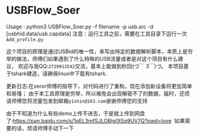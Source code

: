 # USBFlow_Soer
Usage : python3 USBFlow_Soer.py -f filename -p usb.src -d [usbhid.data/usb.capdata]
注意：运行工具之前，需要在工具目录下运行一次`Add_profile.py`

  这个项目的原理是通过USBid的唯一性，来写出特定的数据解析脚本，本质上是穷举的做法，师傅们如果遇到了什么特殊的USB流量或者是对这个项目有什么建议，
  欢迎与我QQ:`2729913542`交流，基本上能做到秒回(づ￣ 3￣)づ。
  本项目基于tshark建造，请确保linux中下载有tshark.

  更新日志:在zeror师傅的指导下，对代码进行了重构，现在添加新设备将更加简单和易懂；
  由于本工具原理是穷举，所以难免会出现解密不了的数据，届时，还烦请师傅您将流量包发到邮箱`y1shin@163.com`谢谢师傅您的支持

由于不知道为什么有些demo上传不进去，于是就上传到网盘了:https://pan.baidu.com/s/1qEL3mfSJLOBig0tSq9UV7Q?pwd=love `如果需要的话，烦请师傅手动下一下

